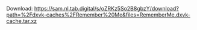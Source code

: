 Download: https://sam.nl.tab.digital/s/oZRKz5So2B8gbzY/download?path=%2Fdxvk-caches%2FRemember%20Me&files=RememberMe.dxvk-cache.tar.xz
